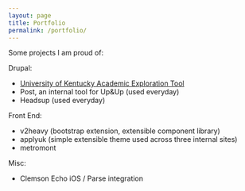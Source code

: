 ```yaml
---
layout: page
title: Portfolio
permalink: /portfolio/
---
```


Some projects I am proud of:

Drupal:
- [University of Kentucky Academic Exploration Tool](/portfolio/aet/)
- Post, an internal tool for Up&Up (used everyday)
- Headsup (used everyday)

Front End:
 - v2heavy (bootstrap extension, extensible component library)
 - applyuk (simple extensible theme used across three internal sites)
 - metromont

Misc:
 - Clemson Echo iOS / Parse integration

